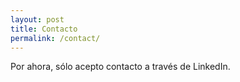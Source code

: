 ```yaml
---
layout: post
title: Contacto
permalink: /contact/
---
```


Por ahora, sólo acepto contacto a través de LinkedIn.

<div class="links">
    <a href="https://www.linkedin.com/in/adrianberges/"><i class="fa fa-linkedin fa-fw"></i></a>
</div>


